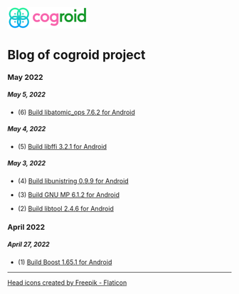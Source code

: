 [![cogroid.com](https://github.com/cogroid/resources/raw/main/images/banner/cogroid-48.png)](https://cogroid.com)

# Blog of cogroid project

### May 2022

##### May 5, 2022

* (6) [Build libatomic_ops 7.6.2 for Android](https://cogroid.com/blog/2022/05/05/build-libatomic_ops-7.6.2-for-android)

##### May 4, 2022

* (5) [Build libffi 3.2.1 for Android](https://cogroid.com/blog/2022/05/04/build-libffi-3.2.1-for-android)

##### May 3, 2022

* (4) [Build libunistring 0.9.9 for Android](https://cogroid.com/blog/2022/05/03/build-libunistring-0.9.9-for-android)

* (3) [Build GNU MP 6.1.2 for Android](https://cogroid.com/blog/2022/05/03/build-libgmp-6.1.2-for-android)

* (2) [Build libtool 2.4.6 for Android](https://cogroid.com/blog/2022/05/03/build-libtool-2.4.6-for-android)

### April 2022

##### April 27, 2022

* (1) [Build Boost 1.65.1 for Android](https://cogroid.com/blog/2022/04/27/build-boost-1.65.1-for-android)


---
[Head icons created by Freepik - Flaticon](https://www.flaticon.com/free-icons/head)
